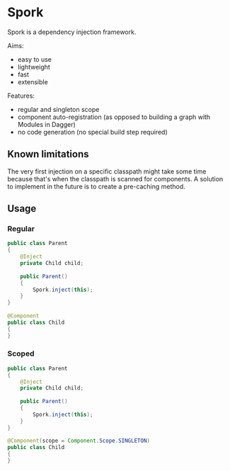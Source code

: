 # Spork

Spork is a dependency injection framework.

Aims:
- easy to use
- lightweight
- fast
- extensible

Features:
- regular and singleton scope
- component auto-registration (as opposed to building a graph with Modules in Dagger)
- no code generation (no special build step required)

## Known limitations

The very first injection on a specific classpath might take some time because that's when the classpath is scanned for components.
A solution to implement in the future is to create a pre-caching method.

## Usage

### Regular

```java
public class Parent
{
    @Inject
    private Child child;
 
    public Parent()
    {
        Spork.inject(this);
    }
}
 
@Component
public class Child
{
}
```

### Scoped

```java
public class Parent
{
    @Inject
    private Child child;
 
    public Parent()
    {
        Spork.inject(this);
    }
}
 
@Component(scope = Component.Scope.SINGLETON)
public class Child
{
}
```

